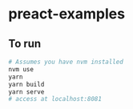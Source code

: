 # preact-examples

## To run

```bash
# Assumes you have nvm installed
nvm use
yarn
yarn build
yarn serve
# access at localhost:8081
```
